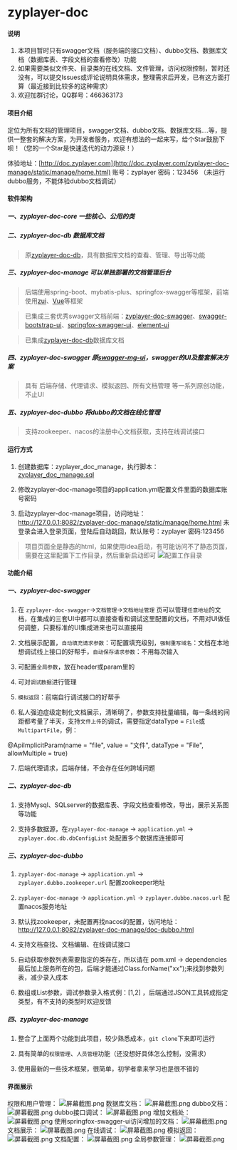 # zyplayer-doc

#### 说明
1. 本项目暂时只有swagger文档（服务端的接口文档）、dubbo文档、数据库文档（数据库表、字段文档的查看修改）功能
2. 如果需要类似文件夹、目录类的在线文档、文件管理，访问权限控制，暂时还没有，可以提交Issues或评论说明具体需求，整理需求后开发，已有这方面打算（最近接到比较多的这种需求）
3. 欢迎加群讨论，QQ群号：466363173

#### 项目介绍
定位为所有文档的管理项目，swagger文档、dubbo文档、数据库文档....等，提供一整套的解决方案，为开发者服务，欢迎有想法的一起来写，给个Star鼓励下呗！（您的一个Star是快速迭代的动力源泉！）

体验地址：[http://doc.zyplayer.com](http://doc.zyplayer.com/zyplayer-doc-manage/static/manage/home.html) 账号：zyplayer 密码：123456 （未运行dubbo服务，不能体验dubbo文档调试）

#### 软件架构
##### 一、zyplayer-doc-core 一些核心、公用的类

##### 二、zyplayer-doc-db 数据库文档
> 原[zyplayer-doc-db](https://gitee.com/zyplayer/zyplayer-doc-db)，具有数据库文档的查看、管理、导出等功能

##### 三、zyplayer-doc-manage 可以单独部署的文档管理后台
> 后端使用spring-boot、mybatis-plus、springfox-swagger等框架，前端使用[zui](http://zui.sexy/)、[Vue](https://cn.vuejs.org/)等框架

> 已集成三套优秀swagger文档前端：[zyplayer-doc-swagger](https://gitee.com/zyplayer/zyplayer-doc)、[swagger-bootstrap-ui](https://gitee.com/xiaoym/swagger-bootstrap-ui)、[springfox-swagger-ui](https://github.com/springfox/springfox/tree/master/springfox-swagger-ui)、[element-ui](http://element-cn.eleme.io)

> 已集成[zyplayer-doc-db](https://gitee.com/zyplayer/zyplayer-doc)数据库文档

##### 四、zyplayer-doc-swagger 原[swagger-mg-ui](https://gitee.com/zyplayer/swagger-mg-ui)，swagger的UI及整套解决方案
> 具有 后端存储、代理请求、模拟返回、所有文档管理 等一系列原创功能，不止UI

##### 五、zyplayer-doc-dubbo 将dubbo的文档在线化管理
> 支持zookeeper、nacos的注册中心文档获取，支持在线调试接口

#### 运行方式

1. 创建数据库：zyplayer_doc_manage，执行脚本：[zyplayer_doc_manage.sql](https://gitee.com/zyplayer/zyplayer-doc/blob/master/zyplayer-doc-manage/src/main/resources/sql/zyplayer_doc_manage.sql)

2. 修改zyplayer-doc-manage项目的application.yml配置文件里面的数据库账号密码

3. 启动zyplayer-doc-manage项目，访问地址：
http://127.0.0.1:8082/zyplayer-doc-manage/static/manage/home.html
未登录会进入登录页面，登陆后自动跳回，默认账号：zyplayer 密码:123456
> 项目页面全是静态的html，如果使用idea启动，有可能访问不了静态页面，需要在这里配置下工作目录，然后重新启动即可
![](https://images.gitee.com/uploads/images/2019/0127/222951_4ce343fe_596905.png "配置工作目录")

#### 功能介绍

##### 一、zyplayer-doc-swagger
1. 在 `zyplayer-doc-swagger`->`文档管理`->`文档地址管理` 页可以管理`任意地址`的文档，在集成的三套UI中都可以直接查看和调试这里配置的文档，不用对UI做任何调整，只要标准的UI集成进来也可以直接用

2. 文档展示配置，`自动填充请求参数`：可配置填充级别，`强制重写域名`：文档在本地想调试线上接口的好帮手，`自动保存请求参数`：不用每次输入

3. 可配置`全局参数`，放在header或param里的

4. 可对`调试数据`进行管理

5. `模拟返回`：前端自行调试接口的好帮手

6. 私人强迫症级定制化文档展示，清晰明了，参数支持批量编辑，每一条线的间距都考量了半天，支持`文件上传`的调试，需要指定dataType = `File`或`MultipartFile`，例：

@ApiImplicitParam(name = "file", value = "文件", dataType = "File", allowMultiple = true)

7. 后端代理请求，后端存储，不会存在任何跨域问题

##### 二、zyplayer-doc-db
1. 支持Mysql、SQLserver的数据库表、字段文档查看修改，导出，展示关系图等功能

2. 支持多数据源，在`zyplayer-doc-manage` -> `application.yml` -> `zyplayer.doc.db.dbConfigList` 处配置多个数据库连接即可

##### 三、zyplayer-doc-dubbo
1. `zyplayer-doc-manage` -> `application.yml` -> `zyplayer.dubbo.zookeeper.url` 配置zookeeper地址

2. `zyplayer-doc-manage` -> `application.yml` -> `zyplayer.dubbo.nacos.url` 配置nacos服务地址

3. 默认找zookeeper，未配置再找nacos的配置，访问地址：http://127.0.0.1:8082/zyplayer-doc-manage/doc-dubbo.html

4. 支持文档查找、文档编辑、在线调试接口

5. 自动获取参数列表需要指定的类存在，所以请在 pom.xml -> dependencies 最后加上服务所在的包，后端才能通过Class.forName("xx");来找到参数列表，减少录入成本

6. 数组或List参数，调试参数录入格式例：[1,2] ，后端通过JSON工具转成指定类型，有不支持的类型时欢迎反馈

##### 四、zyplayer-doc-manage
1. 整合了上面两个功能到此项目，较少熟悉成本，`git clone`下来即可运行

2. 具有简单的`权限管理`、`人员管理`功能（还没想好具体怎么控制，没需求）

3. 使用最新的一些技术框架，很简单，初学者拿来学习也是很不错的

#### 界面展示
权限和用户管理：
![](https://images.gitee.com/uploads/images/2018/1216/224050_3f93dd4a_596905.png "屏幕截图.png")
数据库文档：
![](https://images.gitee.com/uploads/images/2018/1219/231332_0a95e458_596905.png "屏幕截图.png")
dubbo文档：
![](https://images.gitee.com/uploads/images/2019/0214/224530_1cac5a99_596905.png "屏幕截图.png")
dubbo接口调试：
![](https://images.gitee.com/uploads/images/2019/0214/224600_8dfeb0c2_596905.png "屏幕截图.png")
增加文档处：
![](https://images.gitee.com/uploads/images/2019/0108/225208_6f4a9a64_596905.png "屏幕截图.png")
使用springfox-swagger-ui访问增加的文档：
![](https://images.gitee.com/uploads/images/2019/0108/225313_76ab6962_596905.png "屏幕截图.png")
文档展示：
![](https://images.gitee.com/uploads/images/2019/0108/224850_6940f92e_596905.png "屏幕截图.png")
在线调试：
![](https://images.gitee.com/uploads/images/2019/0108/224934_cb4cedea_596905.png "屏幕截图.png")
模拟返回：
![](https://images.gitee.com/uploads/images/2019/0108/224958_1f20b45d_596905.png "屏幕截图.png")
文档配置：
![](https://images.gitee.com/uploads/images/2019/0108/225024_1c8b2526_596905.png "屏幕截图.png")
全局参数管理：
![](https://images.gitee.com/uploads/images/2019/0108/225056_d2e861df_596905.png "屏幕截图.png")




